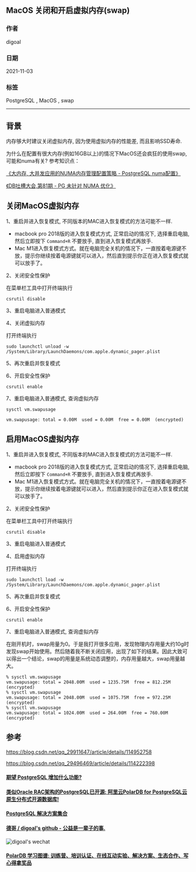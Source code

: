 ## MacOS 关闭和开启虚拟内存(swap)  
  
### 作者  
digoal  
  
### 日期  
2021-11-03  
  
### 标签  
PostgreSQL , MacOS , swap     
  
----  
  
## 背景  
内存够大时建议关闭虚拟内存, 因为使用虚拟内存的性能差, 而且影响SSD寿命.    
  
为什么在配置有很大内存(例如16GB以上)的情况下MacOS还会疯狂的使用swap, 可能和numa有关?  参考知识点：   
  
[《大内存, 大并发应用的NUMA内存管理配置策略 - PostgreSQL numa配置》](../202110/20211019_01.md)    
  
[《DB吐槽大会,第81期 - PG 未针对 NUMA 优化》](../202110/20211026_05.md)    
  
## 关闭MacOS虚拟内存  
  
1、重启并进入恢复模式, 不同版本的MAC进入恢复模式的方法可能不一样.   
- macbook pro 2018版的进入恢复模式方式, 正常启动的情况下, 选择重启电脑, 然后立即按下 `Command+R` 不要放手, 直到进入恢复模式再放手.  
- Mac M1进入恢复模式方式。就在电脑完全关机的情况下，一直按着电源键不放，提示你继续按着电源键就可以进入，然后直到提示你正在进入恢复模式就可以放手了。  
  
2、关闭安全性保护  
  
在菜单栏工具中打开终端执行  
  
```  
csrutil disable  
```  
  
3、重启电脑进入普通模式  
  
4、关闭虚拟内存  
  
打开终端执行  
  
```  
sudo launchctl unload -w /System/Library/LaunchDaemons/com.apple.dynamic_pager.plist  
```  
  
5、再次重启并恢复模式  
  
6、开启安全性保护  
  
```  
csrutil enable  
```  
  
7、重启电脑进入普通模式, 查询虚拟内存  
  
```  
sysctl vm.swapusage  
  
vm.swapusage: total = 0.00M  used = 0.00M  free = 0.00M  (encrypted)  
```  
  
## 启用MacOS虚拟内存  
  
  
1、重启并进入恢复模式, 不同版本的MAC进入恢复模式的方法可能不一样.   
- macbook pro 2018版的进入恢复模式方式, 正常启动的情况下, 选择重启电脑, 然后立即按下 `Command+R` 不要放手, 直到进入恢复模式再放手.  
- Mac M1进入恢复模式方式。就在电脑完全关机的情况下，一直按着电源键不放，提示你继续按着电源键就可以进入，然后直到提示你正在进入恢复模式就可以放手了。  
  
2、关闭安全性保护  
  
在菜单栏工具中打开终端执行  
  
```  
csrutil disable  
```  
  
3、重启电脑进入普通模式  
  
4、启用虚拟内存  
  
打开终端执行  
  
```  
sudo launchctl load -w /System/Library/LaunchDaemons/com.apple.dynamic_pager.plist  
```  
  
5、再次重启并恢复模式  
  
6、开启安全性保护  
  
```  
csrutil enable  
```  
  
7、重启电脑进入普通模式, 查询虚拟内存  
  
在刚开机时，swap用量为0。于是我打开很多应用，发现物理内存用量大约10g时发现swap开始使用。然后随着我不断关闭应用，出现了如下的结果。因此大致可以得出一个结论，swap的用量是系统动态调整的，内存用量越大，swap用量越大。  
  
```  
% sysctl vm.swapusage  
vm.swapusage: total = 2048.00M  used = 1235.75M  free = 812.25M  (encrypted)  
% sysctl vm.swapusage  
vm.swapusage: total = 2048.00M  used = 1075.75M  free = 972.25M  (encrypted)  
% sysctl vm.swapusage  
vm.swapusage: total = 1024.00M  used = 264.00M  free = 760.00M  (encrypted)  
```  
  
## 参考  
https://blog.csdn.net/qq_29911647/article/details/114952758  
  
https://blog.csdn.net/qq_29496469/article/details/114222398  
    
  
  
#### [期望 PostgreSQL 增加什么功能?](https://github.com/digoal/blog/issues/76 "269ac3d1c492e938c0191101c7238216")
  
  
#### [类似Oracle RAC架构的PostgreSQL已开源: 阿里云PolarDB for PostgreSQL云原生分布式开源数据库!](https://github.com/ApsaraDB/PolarDB-for-PostgreSQL "57258f76c37864c6e6d23383d05714ea")
  
  
#### [PostgreSQL 解决方案集合](https://yq.aliyun.com/topic/118 "40cff096e9ed7122c512b35d8561d9c8")
  
  
#### [德哥 / digoal's github - 公益是一辈子的事.](https://github.com/digoal/blog/blob/master/README.md "22709685feb7cab07d30f30387f0a9ae")
  
  
![digoal's wechat](../pic/digoal_weixin.jpg "f7ad92eeba24523fd47a6e1a0e691b59")
  
  
#### [PolarDB 学习图谱: 训练营、培训认证、在线互动实验、解决方案、生态合作、写心得拿奖品](https://www.aliyun.com/database/openpolardb/activity "8642f60e04ed0c814bf9cb9677976bd4")
  
